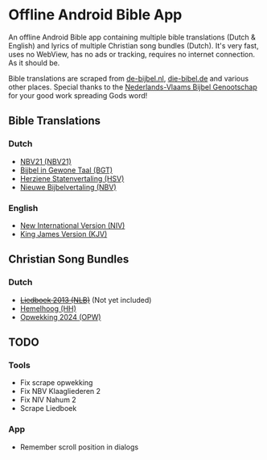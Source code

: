 # Offline Android Bible App
An offline Android Bible app containing multiple bible translations (Dutch & English) and lyrics of multiple Christian song bundles (Dutch). It's very fast, uses no WebView, has no ads or tracking, requires no internet connection. As it should be.

Bible translations are scraped from [de-bijbel.nl](https://de-bijbel.nl/), [die-bibel.de](https://die-bibel.de/) and various other places. Special thanks to the [Nederlands-Vlaams Bijbel Genootschap](https://www.bijbelgenootschap.nl/) for your good work spreading Gods word!

## Bible Translations

### Dutch
- [NBV21 (NBV21)](https://www.debijbel.nl/bijbel/NBV21/GEN.1)
- [Bijbel in Gewone Taal (BGT)](https://www.debijbel.nl/bijbel/BGT/GEN.1)
- [Herziene Statenvertaling (HSV)](https://www.debijbel.nl/bijbel/HSV/GEN.1)
- [Nieuwe Bijbelvertaling (NBV)](https://www.debijbel.nl/bijbel/NBV/GEN.1)

### English
- [New International Version (NIV)](https://www.die-bibel.de/bibel/NIV/GEN.1)
- [King James Version (KJV)](https://www.die-bibel.de/bibel/KJV/GEN.1)

## Christian Song Bundles

### Dutch
- ~~[Liedboek 2013 (NLB)](https://kerkliedwiki.nl/Liedboek_2013/Inhoud)~~ (Not yet included)
- [Hemelhoog (HH)](https://kerkliedwiki.nl/Hemelhoog/Inhoud)
- [Opwekking 2024 (OPW)](https://kerkliedwiki.nl/Opwekkingsliederen/Inhoud)

## TODO

### Tools
- Fix scrape opwekking
- Fix NBV Klaagliederen 2
- Fix NIV Nahum 2
- Scrape Liedboek

### App
- Remember scroll position in dialogs
